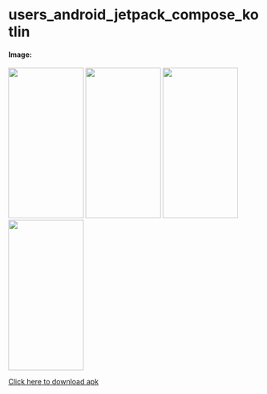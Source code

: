 # users_android_jetpack_compose_kotlin
#### Image:
<div>
  <img src="https://github.com/mohammadjoumani/users_android_jetpack_compose_kotlin/assets/53276286/fd947ed3-f4e9-43bc-b4be-6a408b818dd6" width="150"height="300">
  <img src="https://github.com/mohammadjoumani/users_android_jetpack_compose_kotlin/assets/53276286/cdf2d3b9-886c-46c8-9119-15692cf81f45" width= "150"height="300>
  <img src="https://github.com/mohammadjoumani/users_android_jetpack_compose_kotlin/assets/53276286/003c5cdb-5854-4097-9050-cbc54dea5350" width="150"height="300">
  <img src="https://github.com/mohammadjoumani/users_android_jetpack_compose_kotlin/assets/53276286/3ddbd36a-d239-4b5e-a043-6842ed38d29d" width="150"height="300">
  <img src="https://github.com/mohammadjoumani/users_android_jetpack_compose_kotlin/assets/53276286/3074aedd-3757-430a-a59d-baabe2c44311" width="150"height="300">
  
</div>



[Click here to download apk ](https://medium.com/@mohammadjoumani/multi-theme-in-jetpack-compose-db2eb7d4d187)
